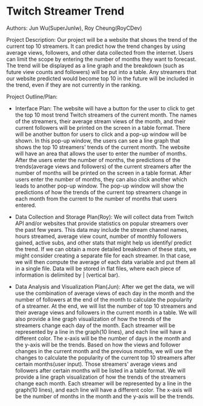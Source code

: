 # Twitch Streamer Trend

Authors: Jun Wu(SuperJunlw), Roy Cheung(RoyCDev)

Project Description: Our project will be a website that shows the trend of the current top 10 streamers. It can predict how the trend changes by using average views, followers, and other data collected from the internet. Users can limit the scope by entering the number of months they want to forecast. The trend will be displayed as a line graph and the breakdown (such as future view counts and followers) will be put into a table. Any streamers that our website predicted would become top 10 in the future will be included in the trend, even if they are not currently in the ranking. 

Project Outline/Plan:

- Interface Plan: The website will have a button for the user to click to get the top 10 most trend Twitch streamers of the current month. The names of the streamers, their average stream views of the month, and their current followers will be printed on the screen in a table format. There will be another button for users to click and a pop-up window will be shown. In this pop-up window, the users can see a line graph that shows the top 10 streamers' trends of the current month. The website will have an area that allows the user to enter the number of months. After the users enter the number of months, the predictions of the trends(average views and followers) of the current streamers after the number of months will be printed on the screen in a table format. After users enter the number of months, they can also click another which leads to another pop-up window. The pop-up window will show the predictions of how the trends of the current top streamers change in each month from the current to the number of months that users entered.
  
- Data Collection and Storage Plan(Roy): We will collect data from Twitch API and/or websites that provide statistics on popular streamers over the past few years. This data may include the stream channel names, hours streamed, average view count, number of monthly followers gained, active subs, and other stats that might help us identify/ predict the trend. If we can obtain a more detailed breakdown of these stats, we might consider creating a separate file for each streamer. In that case, we will then compute the average of each data variable and put them all in a single file. Data will be stored in flat files, where each piece of information is delimited by | (vertical bar). 
  
- Data Analysis and Visualization Plan(Jun): After we get the data, we will use the combination of average views of each day in the month and the number of followers at the end of the month to calculate the popularity of a streamer. At the end, we will list the number of top 10 streamers and their average views and followers in the current month in a table. We will also provide a line graph visualization of how the trends of the streamers change each day of the month. Each streamer will be represented by a line in the graph(10 lines), and each line will have a different color. The x-axis will be the number of days in the month and the y-axis will be the trends. Based on how the views and follower changes in the current month and the previous months, we will use the changes to calculate the popularity of the current top 10 streamers after certain months(user input). Those streamers' average views and followers after certain months will be listed in a table format. We will provide a line graph visualization of how the trends of the streamers change each month. Each streamer will be represented by a line in the graph(10 lines), and each line will have a different color. The x-axis will be the number of months in the month and the y-axis will be the trends.
